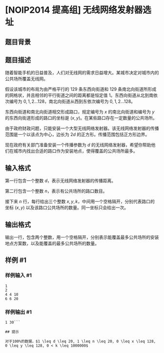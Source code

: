 # [NOIP2014 提高组] 无线网络发射器选址

## 题目背景



## 题目描述

随着智能手机的日益普及，人们对无线网的需求日益增大。某城市决定对城市内的公共场所覆盖无线网。

假设该城市的布局为由严格平行的 $129$ 条东西向街道和 $129$ 条南北向街道所形成的网格状，并且相邻的平行街道之间的距离都是恒定值 $1$。东西向街道从北到南依次编号为 $0,1,2 \dots 128$，南北向街道从西到东依次编号为 $0,1,2 \dots 128$。

东西向街道和南北向街道相交形成路口，规定编号为 $x$ 的南北向街道和编号为 $y$ 的东西向街道形成的路口的坐标是 $(x, y)$。在某些路口存在一定数量的公共场所。

由于政府财政问题，只能安装一个大型无线网络发射器。该无线网络发射器的传播范围是一个以该点为中心，边长为 $2d$ 的正方形。传播范围包括正方形边界。

现在政府有关部门准备安装一个传播参数为 $d$ 的无线网络发射器，希望你帮助他们在城市内找出合适的路口作为安装地点，使得覆盖的公共场所最多。

## 输入格式

第一行包含一个整数 $d$，表示无线网络发射器的传播距离。

第二行包含一个整数 $n$，表示有公共场所的路口数目。

接下来 $n$ 行，每行给出三个整数 $x, y, k$，中间用一个空格隔开，分别代表路口的坐标 $(x, y)$ 以及该路口公共场所的数量。同一坐标只会给出一次。

## 输出格式

输出一行，包含两个整数，用一个空格隔开，分别表示能覆盖最多公共场所的安装地点方案数，以及能覆盖的最多公共场所的数量。

## 样例 #1

### 样例输入 #1
```
1  
2  
4 4 10  
6 6 20  
 ```

### 样例输出 #1

```
1 30```

## 提示

对于100%的数据，$1 \leq d \leq 20, 1 \leq n \leq 20, 0 \leq x \leq 128, 0 \leq y \leq 128, 0 < k \leq 1000000$
